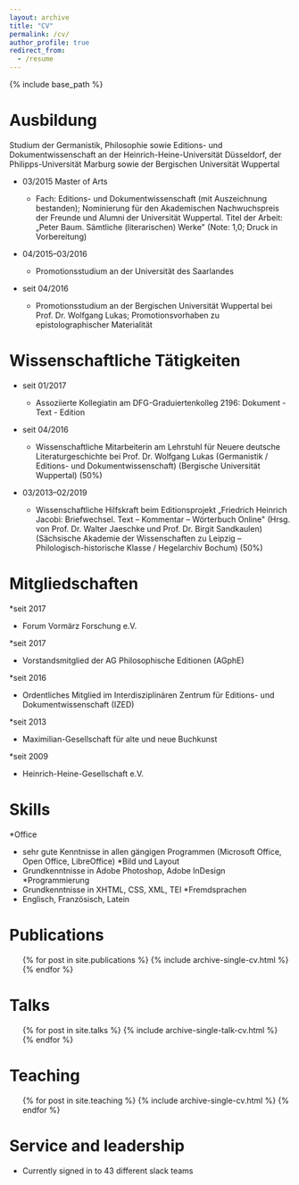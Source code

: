 ```yaml
---
layout: archive
title: "CV"
permalink: /cv/
author_profile: true
redirect_from:
  - /resume
---
```


{% include base_path %}

Ausbildung
======
Studium der Germanistik, Philosophie sowie Editions- und Dokumentwissenschaft an der Heinrich-Heine-Universität Düsseldorf, der Philipps-Universität Marburg sowie der Bergischen Universität Wuppertal
* 03/2015 Master of Arts 
  - Fach: Editions- und Dokumentwissenschaft (mit Auszeichnung bestanden); Nominierung für den Akademischen Nachwuchspreis der Freunde und Alumni der Universität Wuppertal. Titel der Arbeit: „Peter Baum. Sämtliche (literarischen) Werke" (Note: 1,0; Druck in Vorbereitung)

* 04/2015–03/2016
  - Promotionsstudium an der Universität des Saarlandes

* seit 04/2016
  - Promotionsstudium an der Bergischen Universität Wuppertal bei Prof. Dr. Wolfgang Lukas; Promotionsvorhaben zu epistolographischer Materialität

Wissenschaftliche Tätigkeiten
======
* seit 01/2017
  - Assoziierte Kollegiatin am DFG-Graduiertenkolleg 2196: Dokument - Text - Edition

* seit 04/2016
  - Wissenschaftliche Mitarbeiterin am Lehrstuhl für Neuere deutsche Literaturgeschichte bei Prof. Dr. Wolfgang Lukas (Germanistik / Editions- und Dokumentwissenschaft) (Bergische Universität Wuppertal) (50%)

* 03/2013–02/2019
  - Wissenschaftliche Hilfskraft beim Editionsprojekt „Friedrich Heinrich Jacobi: Briefwechsel. Text – Kommentar – Wörterbuch Online" (Hrsg. von Prof. Dr. Walter Jaeschke und Prof. Dr. Birgit Sandkaulen) (Sächsische Akademie der Wissenschaften zu Leipzig – Philologisch-historische Klasse / Hegelarchiv Bochum) (50%)
  
Mitgliedschaften
======

*seit 2017
  - Forum Vormärz Forschung e.V.

*seit 2017
  - Vorstandsmitglied der AG Philosophische Editionen (AGphE)

*seit 2016
  - Ordentliches Mitglied im Interdisziplinären Zentrum für Editions- und Dokumentwissenschaft (IZED)

*seit 2013
  - Maximilian-Gesellschaft für alte und neue Buchkunst

*seit 2009
  - Heinrich-Heine-Gesellschaft e.V.


Skills
======

  *Office
  - sehr gute Kenntnisse in allen gängigen Programmen (Microsoft Office, Open Office, LibreOffice)
*Bild und Layout
  - Grundkenntnisse in Adobe Photoshop, Adobe InDesign
*Programmierung
  - Grundkenntnisse in XHTML, CSS, XML, TEI
*Fremdsprachen
  - Englisch, Französisch, Latein


Publications
======
  <ul>{% for post in site.publications %}
    {% include archive-single-cv.html %}
  {% endfor %}</ul>
  
Talks
======
  <ul>{% for post in site.talks %}
    {% include archive-single-talk-cv.html %}
  {% endfor %}</ul>
  
Teaching
======
  <ul>{% for post in site.teaching %}
    {% include archive-single-cv.html %}
  {% endfor %}</ul>
  
Service and leadership
======
* Currently signed in to 43 different slack teams
